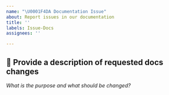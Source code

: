 ```yaml
---
name: "\U0001F4DA Documentation Issue"
about: Report issues in our documentation
title: ''
labels: Issue-Docs
assignees: ''

---
```


<!-- Briefly describe which document needs to be corrected and why.
**Note: Please make sure that you are subscribed to this issue thread and please respond when required**
-->

## 📝 Provide a description of requested docs changes

_What is the purpose and what should be changed?_
